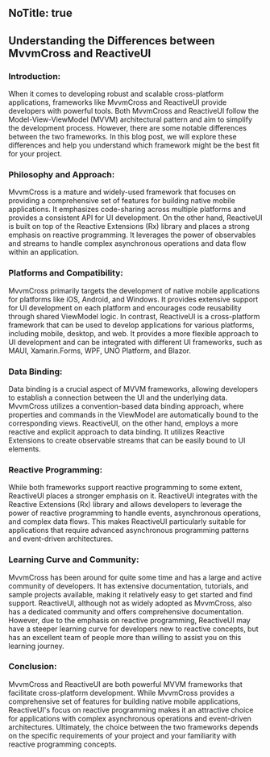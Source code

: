 NoTitle: true
---
## Understanding the Differences between MvvmCross and ReactiveUI

### Introduction:
When it comes to developing robust and scalable cross-platform applications, frameworks like MvvmCross and ReactiveUI provide developers with powerful tools. Both MvvmCross and ReactiveUI follow the Model-View-ViewModel (MVVM) architectural pattern and aim to simplify the development process. However, there are some notable differences between the two frameworks. In this blog post, we will explore these differences and help you understand which framework might be the best fit for your project.

### Philosophy and Approach:
MvvmCross is a mature and widely-used framework that focuses on providing a comprehensive set of features for building native mobile applications. It emphasizes code-sharing across multiple platforms and provides a consistent API for UI development. On the other hand, ReactiveUI is built on top of the Reactive Extensions (Rx) library and places a strong emphasis on reactive programming. It leverages the power of observables and streams to handle complex asynchronous operations and data flow within an application.

### Platforms and Compatibility:
MvvmCross primarily targets the development of native mobile applications for platforms like iOS, Android, and Windows. It provides extensive support for UI development on each platform and encourages code reusability through shared ViewModel logic. In contrast, ReactiveUI is a cross-platform framework that can be used to develop applications for various platforms, including mobile, desktop, and web. It provides a more flexible approach to UI development and can be integrated with different UI frameworks, such as MAUI, Xamarin.Forms, WPF, UNO Platform, and Blazor.

### Data Binding:
Data binding is a crucial aspect of MVVM frameworks, allowing developers to establish a connection between the UI and the underlying data. MvvmCross utilizes a convention-based data binding approach, where properties and commands in the ViewModel are automatically bound to the corresponding views. ReactiveUI, on the other hand, employs a more reactive and explicit approach to data binding. It utilizes Reactive Extensions to create observable streams that can be easily bound to UI elements.

### Reactive Programming:
While both frameworks support reactive programming to some extent, ReactiveUI places a stronger emphasis on it. ReactiveUI integrates with the Reactive Extensions (Rx) library and allows developers to leverage the power of reactive programming to handle events, asynchronous operations, and complex data flows. This makes ReactiveUI particularly suitable for applications that require advanced asynchronous programming patterns and event-driven architectures.

### Learning Curve and Community:
MvvmCross has been around for quite some time and has a large and active community of developers. It has extensive documentation, tutorials, and sample projects available, making it relatively easy to get started and find support. ReactiveUI, although not as widely adopted as MvvmCross, also has a dedicated community and offers comprehensive documentation. However, due to the emphasis on reactive programming, ReactiveUI may have a steeper learning curve for developers new to reactive concepts, but has an excellent team of people more than willing to assist you on this learning journey.

### Conclusion:
MvvmCross and ReactiveUI are both powerful MVVM frameworks that facilitate cross-platform development. While MvvmCross provides a comprehensive set of features for building native mobile applications, ReactiveUI's focus on reactive programming makes it an attractive choice for applications with complex asynchronous operations and event-driven architectures. Ultimately, the choice between the two frameworks depends on the specific requirements of your project and your familiarity with reactive programming concepts.
